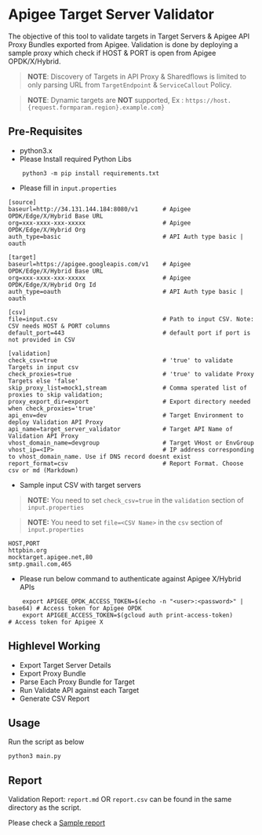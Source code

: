 # Apigee Target Server Validator

The objective of this tool to validate targets in Target Servers & Apigee API Proxy Bundles exported from Apigee.
Validation is done by deploying a sample proxy which check if HOST & PORT is open from Apigee OPDK/X/Hybrid.

> **NOTE**: Discovery of Targets in API Proxy & Sharedflows is limited to only parsing URL from `TargetEndpoint` & `ServiceCallout` Policy.

> **NOTE**: Dynamic targets are **NOT** supported, Ex : `https://host.{request.formparam.region}.example.com}`

## Pre-Requisites
* python3.x
* Please Install required Python Libs 

```
    python3 -m pip install requirements.txt
```
* Please fill in `input.properties`

```
[source]
baseurl=http://34.131.144.184:8080/v1       # Apigee OPDK/Edge/X/Hybrid Base URL
org=xxx-xxxx-xxx-xxxxx                      # Apigee OPDK/Edge/X/Hybrid Org
auth_type=basic                             # API Auth type basic | oauth

[target]
baseurl=https://apigee.googleapis.com/v1    # Apigee OPDK/Edge/X/Hybrid Base URL
org=xxx-xxxx-xxx-xxxxx                      # Apigee OPDK/Edge/X/Hybrid Org Id
auth_type=oauth                             # API Auth type basic | oauth

[csv]
file=input.csv                              # Path to input CSV. Note: CSV needs HOST & PORT columns
default_port=443                            # default port if port is not provided in CSV

[validation]
check_csv=true                              # 'true' to validate Targets in input csv
check_proxies=true                          # 'true' to validate Proxy Targets else 'false'
skip_proxy_list=mock1,stream                # Comma sperated list of proxies to skip validation;
proxy_export_dir=export                     # Export directory needed when check_proxies='true'
api_env=dev                                 # Target Environment to deploy Validation API Proxy
api_name=target_server_validator            # Target API Name of Validation API Proxy
vhost_domain_name=devgroup                  # Target VHost or EnvGroup
vhost_ip=<IP>                               # IP address corresponding to vhost_domain_name. Use if DNS record doesnt exist
report_format=csv                           # Report Format. Choose csv or md (Markdown)
```

* Sample input CSV with target servers
> **NOTE:** You need to set `check_csv=true` in the `validation` section of `input.properties`

> **NOTE:** You need to set `file=<CSV Name>` in the `csv` section of `input.properties`

```
HOST,PORT
httpbin.org
mocktarget.apigee.net,80
smtp.gmail.com,465
```


* Please run below command to authenticate against Apigee X/Hybrid APIs

```
    export APIGEE_OPDK_ACCESS_TOKEN=$(echo -n "<user>:<password>" | base64) # Access token for Apigee OPDK
    export APIGEE_ACCESS_TOKEN=$(gcloud auth print-access-token)            # Access token for Apigee X
```

## Highlevel Working 
* Export Target Server Details
* Export Proxy Bundle 
* Parse Each Proxy Bundle for Target
* Run Validate API against each Target
* Generate CSV Report

## Usage

Run the script as below
```
python3 main.py
```

## Report
Validation Report: `report.md` OR `report.csv` can be found in the same directory as the script.

Please check a [Sample report](report.md)
